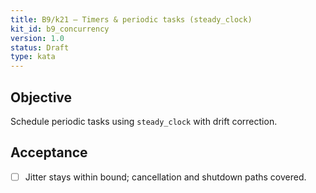 ```yaml
---
title: B9/k21 — Timers & periodic tasks (steady_clock)
kit_id: b9_concurrency
version: 1.0
status: Draft
type: kata
---
```

## Objective
Schedule periodic tasks using `steady_clock` with drift correction.
## Acceptance
- [ ] Jitter stays within bound; cancellation and shutdown paths covered.
